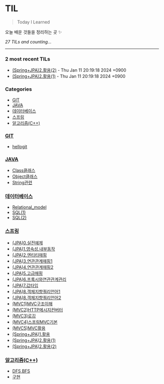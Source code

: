 # TIL
> Today I Learned

오늘 배운 것들을 정리하는 곳 ✨


_27 TILs and counting..._

---

### 2 most recent TILs

- [(Spring+JPA)2.활용(2)](스프링/(Spring+JPA)2.활용(2).md) - Thu Jan 11 20:19:18 2024 +0900
- [(Spring+JPA)2.활용(1)](스프링/(Spring+JPA)2.활용(1).md) - Thu Jan 11 20:19:18 2024 +0900

### Categories

- [GIT](#GIT)
- [JAVA](#JAVA)
- [데이터베이스](#데이터베이스)
- [스프링](#스프링)
- [알고리즘(C++)](#알고리즘(C++))

### [GIT](#GIT)
- [hellogit](GIT/hellogit.md)

### [JAVA](#JAVA)
- [Class클래스](JAVA/Class클래스.md)
- [Object클래스](JAVA/Object클래스.md)
- [String관련](JAVA/String관련.md)

### [데이터베이스](#데이터베이스)
- [Relational_model](데이터베이스/Relational_model.md)
- [SQL(1)](데이터베이스/SQL(1).md)
- [SQL(2)](데이터베이스/SQL(2).md)

### [스프링](#스프링)
- [(JPA)0.실전예제](스프링/(JPA)0.실전예제.md)
- [(JPA)1.영속성,내부동작](스프링/(JPA)1.영속성,내부동작.md)
- [(JPA)2.엔티티매핑](스프링/(JPA)2.엔티티매핑.md)
- [(JPA)3.연관관계매핑1](스프링/(JPA)3.연관관계매핑1.md)
- [(JPA)4.연관관계매핑2](스프링/(JPA)4.연관관계매핑2.md)
- [(JPA)5.고급매핑](스프링/(JPA)5.고급매핑.md)
- [(JPA)6.프록시와연관관계관리](스프링/(JPA)6.프록시와연관관계관리.md)
- [(JPA)7.값타입](스프링/(JPA)7.값타입.md)
- [(JPA)8.객체지향쿼리언어1](스프링/(JPA)8.객체지향쿼리언어1.md)
- [(JPA)8.객체지향쿼리언어2](스프링/(JPA)8.객체지향쿼리언어2.md)
- [(MVC1)MVC구조이해](스프링/(MVC1)MVC구조이해.md)
- [(MVC2)HTTP메시지컨버터](스프링/(MVC2)HTTP메시지컨버터.md)
- [(MVC3)로깅](스프링/(MVC3)로깅.md)
- [(MVC4)스프링MVC기본](스프링/(MVC4)스프링MVC기본.md)
- [(MVC5)MVC활용](스프링/(MVC5)MVC활용.md)
- [(Spring+JPA)1.활용](스프링/(Spring+JPA)1.활용.md)
- [(Spring+JPA)2.활용(1)](스프링/(Spring+JPA)2.활용(1).md)
- [(Spring+JPA)2.활용(2)](스프링/(Spring+JPA)2.활용(2).md)

### [알고리즘(C++)](#알고리즘(C++))
- [DFS,BFS](알고리즘(C++)/DFS,BFS.md)
- [구현](알고리즘(C++)/구현.md)


